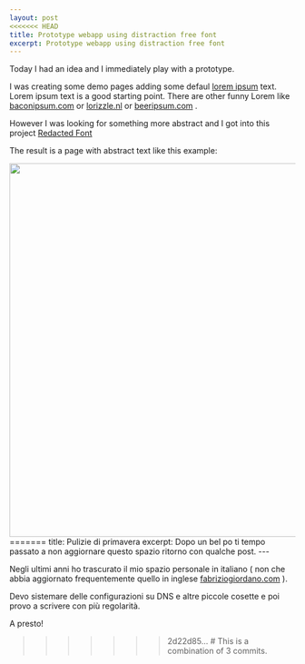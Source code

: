 ```yaml
---
layout: post
<<<<<<< HEAD
title: Prototype webapp using distraction free font
excerpt: Prototype webapp using distraction free font
---
```


Today I had an idea and I immediately play with a prototype.

I was creating some demo pages adding some defaul [lorem ipsum](http://en.wikipedia.org/wiki/Lorem_ipsum) text.
Lorem ipsum text is a good starting point. There are other funny Lorem like [baconipsum.com](http://baconipsum.com/) or [lorizzle.nl](http://lorizzle.nl/) or [beeripsum.com](http://beeripsum.com/) .

However I was looking for something more abstract and I got into this project [Redacted Font](https://github.com/christiannaths/Redacted-Font)

<script src="https://gist.github.com/fabriziogiordano/5033660.js"></script>


The result is a page with abstract text like this example:

<img src="https://raw.github.com/christiannaths/Redacted-Font/screenshots/screenshots/redacted-script-bold-screenshot-01.png" style="width:658px;">
=======
title: Pulizie di primavera
excerpt: Dopo un bel po ti tempo passato a non aggiornare questo spazio ritorno con qualche post.
---

Negli ultimi anni ho trascurato il mio spazio personale in italiano ( non che abbia aggiornato frequentemente quello in inglese
[fabriziogiordano.com](http://www.fabriziogiordano.com) ).

Devo sistemare delle configurazioni su DNS e altre piccole cosette e poi provo a scrivere con più regolarità.

A presto!
>>>>>>> 2d22d85... # This is a combination of 3 commits.
